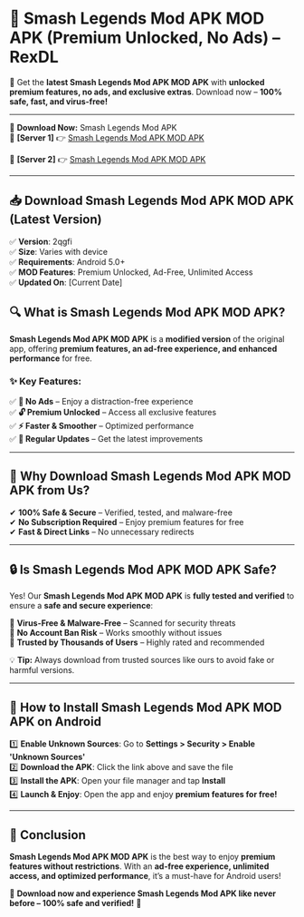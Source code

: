 # 🚀 Smash Legends Mod APK MOD APK (Premium Unlocked, No Ads) – RexDL 

🎯 Get the **latest Smash Legends Mod APK MOD APK** with **unlocked premium features, no ads, and exclusive extras**. Download now – **100% safe, fast, and virus-free!**  

---

🔽 **Download Now:** Smash Legends Mod APK  
🔹 **[Server 1]** 👉 [Smash Legends Mod APK MOD APK](https://apkcomod.com?title=Smash_Legends_Mod_APK)  

🔹 **[Server 2]** 👉 [Smash Legends Mod APK MOD APK](https://apkcomod.com?title=Smash_Legends_Mod_APK)  

---
## 📥 Download Smash Legends Mod APK MOD APK (Latest Version)  

✅ **Version**: 2qgfi  
✅ **Size**: Varies with device  
✅ **Requirements**: Android 5.0+  
✅ **MOD Features**: Premium Unlocked, Ad-Free, Unlimited Access  
✅ **Updated On**: [Current Date]  

## 🔍 What is Smash Legends Mod APK MOD APK?  

**Smash Legends Mod APK MOD APK** is a **modified version** of the original app, offering **premium features, an ad-free experience, and enhanced performance** for free.  

### ✨ Key Features:  

✅ **🚫 No Ads** – Enjoy a distraction-free experience  
✅ **🔓 Premium Unlocked** – Access all exclusive features  
✅ **⚡ Faster & Smoother** – Optimized performance  
✅ **🔄 Regular Updates** – Get the latest improvements  

---

## 🌟 Why Download Smash Legends Mod APK MOD APK from Us?  

✔ **100% Safe & Secure** – Verified, tested, and malware-free  
✔ **No Subscription Required** – Enjoy premium features for free  
✔ **Fast & Direct Links** – No unnecessary redirects  

---

## 🔒 Is Smash Legends Mod APK MOD APK Safe?  

Yes! Our **Smash Legends Mod APK MOD APK** is **fully tested and verified** to ensure a **safe and secure experience**:  

🔹 **Virus-Free & Malware-Free** – Scanned for security threats  
🔹 **No Account Ban Risk** – Works smoothly without issues  
🔹 **Trusted by Thousands of Users** – Highly rated and recommended  

💡 **Tip:** Always download from trusted sources like ours to avoid fake or harmful versions.  

---

## 📲 How to Install Smash Legends Mod APK MOD APK on Android  

1️⃣ **Enable Unknown Sources**: Go to **Settings > Security > Enable 'Unknown Sources'**  
2️⃣ **Download the APK**: Click the link above and save the file  
3️⃣ **Install the APK**: Open your file manager and tap **Install**  
4️⃣ **Launch & Enjoy**: Open the app and enjoy **premium features for free!**  

---

## 🚀 Conclusion  

**Smash Legends Mod APK MOD APK** is the best way to enjoy **premium features without restrictions**. With an **ad-free experience, unlimited access, and optimized performance**, it’s a must-have for Android users!  

🔻 **Download now and experience Smash Legends Mod APK like never before – 100% safe and verified!** 🔻  
